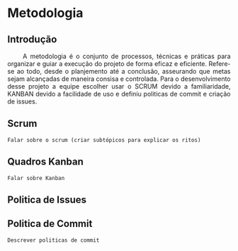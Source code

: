 # Metodologia

## Introdução
   <p style="text-align: justify;">&emsp;&emsp; A metodologia é o conjunto de processos, técnicas e práticas para organizar e guiar a execução do projeto de forma eficaz e eficiente. Refere-se ao todo, desde o planjemento até a conclusão, asseurando que metas sejam alcançadas de maneira consisa e controlada. Para o desenvolvimento desse projeto a equipe escolher usar o SCRUM devido a familiaridade, KANBAN devido a facilidade de uso e definiu politicas de commit e criação de issues. </p>

## Scrum
    Falar sobre o scrum (criar subtópicos para explicar os ritos)

## Quadros Kanban
    Falar sobre Kanban

## Politica de Issues 
     

## Politica de Commit
    Descrever politicas de commit
<p style="text-align: justify;">&emsp;&emsp;</p>
